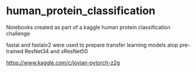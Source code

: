 # human_protein_classification
Notebooks created as part of a kaggle human protein classification challenge

fastai and fastaiv2 were used to prepare transfer learning models atop pre-trained ResNet34 and xResNet50

https://www.kaggle.com/c/jovian-pytorch-z2g
